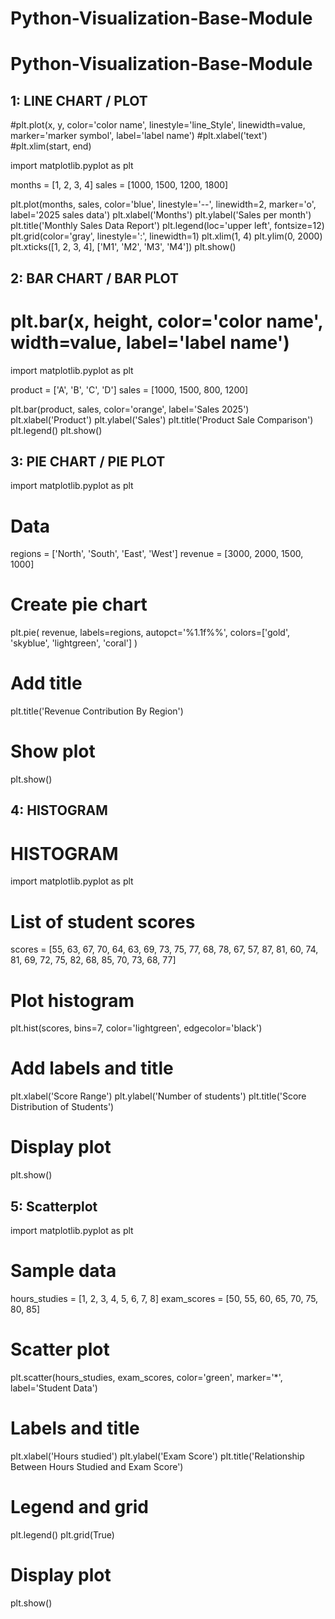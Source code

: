 # Python-Visualization-Base-Module
# Python-Visualization-Base-Module

## 1: LINE CHART / PLOT
#plt.plot(x, y, color='color name', linestyle='line_Style', linewidth=value, marker='marker symbol', label='label name')
#plt.xlabel('text')
#plt.xlim(start, end)

import matplotlib.pyplot as plt

months = [1, 2, 3, 4]
sales = [1000, 1500, 1200, 1800]

plt.plot(months, sales, color='blue', linestyle='--', linewidth=2, marker='o', label='2025 sales data')
plt.xlabel('Months')
plt.ylabel('Sales per month')
plt.title('Monthly Sales Data Report')
plt.legend(loc='upper left', fontsize=12)
plt.grid(color='gray', linestyle=':', linewidth=1)
plt.xlim(1, 4)
plt.ylim(0, 2000)
plt.xticks([1, 2, 3, 4], ['M1', 'M2', 'M3', 'M4'])
plt.show()


## 2: BAR CHART / BAR PLOT

# plt.bar(x, height, color='color name', width=value, label='label name')

import matplotlib.pyplot as plt

product = ['A', 'B', 'C', 'D']
sales = [1000, 1500, 800, 1200]

plt.bar(product, sales, color='orange', label='Sales 2025')
plt.xlabel('Product')
plt.ylabel('Sales')
plt.title('Product Sale Comparison')
plt.legend()
plt.show()



## 3: PIE CHART / PIE PLOT
import matplotlib.pyplot as plt

# Data
regions = ['North', 'South', 'East', 'West']
revenue = [3000, 2000, 1500, 1000]

# Create pie chart
plt.pie(
    revenue,
    labels=regions,
    autopct='%1.1f%%',
    colors=['gold', 'skyblue', 'lightgreen', 'coral']
)

# Add title
plt.title('Revenue Contribution By Region')

# Show plot
plt.show()


## 4: HISTOGRAM
# HISTOGRAM
import matplotlib.pyplot as plt

# List of student scores
scores = [55, 63, 67, 70, 64, 63, 69, 73, 75, 77, 68, 78, 67, 57, 87, 81, 60, 74, 81, 69, 72, 75, 82, 68, 85, 70, 73, 68, 77]

# Plot histogram
plt.hist(scores, bins=7, color='lightgreen', edgecolor='black')

# Add labels and title
plt.xlabel('Score Range')
plt.ylabel('Number of students')
plt.title('Score Distribution of Students')

# Display plot
plt.show()

## 5: Scatterplot
import matplotlib.pyplot as plt

# Sample data
hours_studies = [1, 2, 3, 4, 5, 6, 7, 8]
exam_scores =  [50, 55, 60, 65, 70, 75, 80, 85]

# Scatter plot
plt.scatter(hours_studies, exam_scores, color='green', marker='*', label='Student Data')

# Labels and title
plt.xlabel('Hours studied')
plt.ylabel('Exam Score')
plt.title('Relationship Between Hours Studied and Exam Score')

# Legend and grid
plt.legend()
plt.grid(True)

# Display plot
plt.show()
